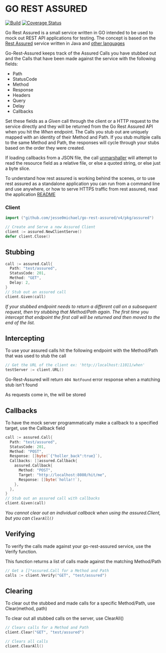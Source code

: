 # GO REST ASSURED

[![Build](https://github.com/Jesse0Michael/go-rest-assured/workflows/Build/badge.svg)](https://github.com/Jesse0Michael/go-rest-assured/actions?query=branch%3Amain) [![Coverage Status](https://coveralls.io/repos/github/Jesse0Michael/go-rest-assured/badge.svg?branch=main)](https://coveralls.io/github/Jesse0Michael/go-rest-assured?branch=main)

Go Rest Assured is a small service written in GO intended to be used to mock out REST API applications for testing. The concept is based on the [Rest Assured](http://rest-assured.io/) service written in Java and [other languages](https://github.com/artemave/REST-assured)

Go-Rest-Assured keeps track of the Assured Calls you have stubbed out and the Calls that have been made against the service with the following fields:

- Path
- StatusCode
- Method
- Response
- Headers
- Query
- Delay
- Callbacks

Set these fields as a _Given_ call through the client or a HTTP request to the service directly and they will be returned from the Go Rest Assured API when you hit the _When_ endpoint. The Calls you stub out are uniquely mapped with an identity of their Method and Path. If you stub multiple calls to the same Method and Path, the responses will cycle through your stubs based on the order they were created.

If loading callbacks from a JSON file, the call [unmarshaller](pkg/assured/call.go) will attempt to read the resource field as a relative file, or else a quoted string, or else just a byte slice.

To understand how rest assured is working behind the scenes, or to use rest assured as a standalone application you can run from a command line and use anywhere, or how to serve HTTPS traffic from rest assured, read the application [README](cmd/go-assured/README.md)

### Client

```go
import ("github.com/jesse0michael/go-rest-assured/v4/pkg/assured")

// Create and Serve a new Assured Client
client := assured.NewClientServe()
defer client.Close()
```

## Stubbing

```go
call := assured.Call{
  Path: "test/assured",
  StatusCode: 201,
  Method: "GET",
  Delay: 2,
}
// Stub out an assured call
client.Given(call)
```

_If your stubbed endpoint needs to return a different call on a subsequent request, then try stubbing that Method/Path again. The first time you intercept that endpoint the first call will be returned and then moved to the end of the list._

## Intercepting

To use your assured calls hit the following endpoint with the Method/Path that was used to stub the call 

```go
// Get the URL of the client ex: 'http://localhost:11011/when'
testServer := client.URL()
```

Go-Rest-Assured will return `404 NotFound` error response when a matching stub isn't found

As requests come in, the will be stored

## Callbacks
To have the mock server programmatically make a callback to a specified target, use the Callback field

```go
call := assured.Call{
  Path: "test/assured",
  StatusCode: 201,
  Method: "POST",
  Response: []byte(`{"holler_back":true}`),
  Callbacks: []assured.Callback{
    assured.Callback{
      Method: "POST",
      Target: "http://localhost:8080/hit/me",
      Response: []byte(`holla!!`),
    },
  },
}
// Stub out an assured call with callbacks
client.Given(call)
```

_You cannot clear out an individual callback when using the assured.Client, but you can `ClearAll()`_

## Verifying

To verify the calls made against your go-rest-assured service, use the Verify function.

This function returns a list of calls made against the matching Method/Path

```go
// Get a []*assured.Call for a Method and Path
calls := client.Verify("GET", "test/assured")
```

## Clearing

To clear out the stubbed and made calls for a specific Method/Path, use Clear(method, path)

To clear out all stubbed calls on the server, use ClearAll()

```go
// Clears calls for a Method and Path
client.Clear("GET", "test/assured")

// Clears all calls
client.ClearAll()
```
